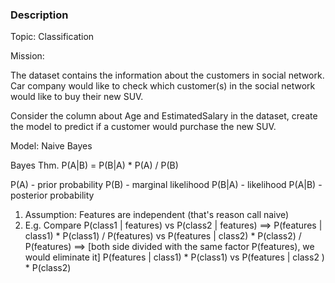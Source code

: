 ### Description

Topic: Classification

Mission: 

The dataset contains the information about the customers in social network.
Car company would like to check which customer(s) in the social network would like to buy their new SUV.

Consider the column about Age and EstimatedSalary in the dataset, create the model to predict if a customer would purchase the new SUV.

Model: Naive Bayes

Bayes Thm.
P(A|B) = P(B|A) * P(A) / P(B)

P(A) - prior probability
P(B) - marginal likelihood
P(B|A) - likelihood
P(A|B) - posterior probability

1) Assumption: Features are independent (that's reason call naive)
2) E.g.
Compare P(class1 | features) vs P(class2 | features)
==>
P(features | class1) * P(class1) / P(features) vs P(features | class2) * P(class2) / P(features)
==> [both side divided with the same factor P(features), we would eliminate it]
P(features | class1) * P(class1) vs P(features | class2 ) * P(class2)




